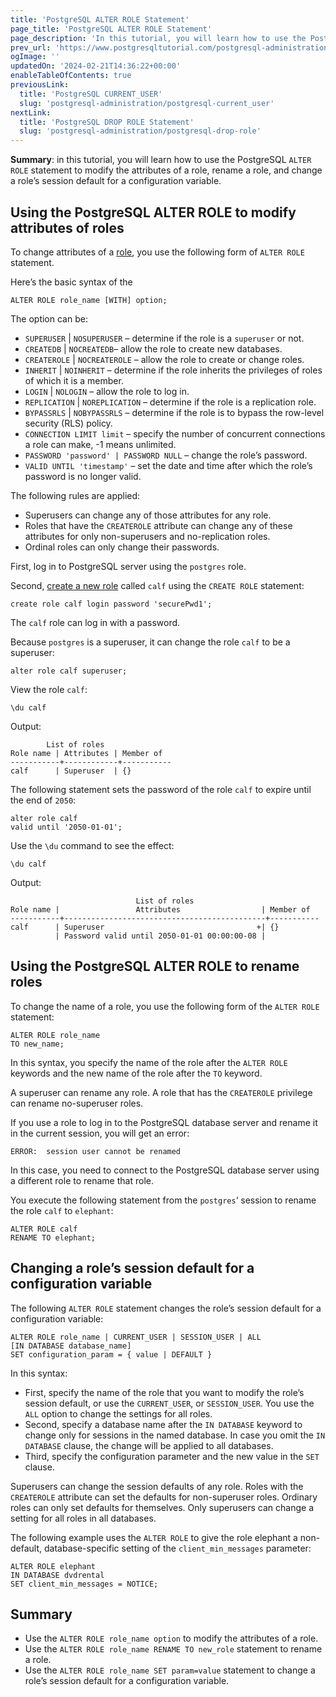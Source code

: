 ```yaml
---
title: 'PostgreSQL ALTER ROLE Statement'
page_title: 'PostgreSQL ALTER ROLE Statement'
page_description: 'In this tutorial, you will learn how to use the PostgreSQL ALTER ROLE statement to modify a role.'
prev_url: 'https://www.postgresqltutorial.com/postgresql-administration/postgresql-alter-role/'
ogImage: ''
updatedOn: '2024-02-21T14:36:22+00:00'
enableTableOfContents: true
previousLink:
  title: 'PostgreSQL CURRENT_USER'
  slug: 'postgresql-administration/postgresql-current_user'
nextLink:
  title: 'PostgreSQL DROP ROLE Statement'
  slug: 'postgresql-administration/postgresql-drop-role'
---
```


**Summary**: in this tutorial, you will learn how to use the PostgreSQL `ALTER ROLE` statement to modify the attributes of a role, rename a role, and change a role’s session default for a configuration variable.

## Using the PostgreSQL ALTER ROLE to modify attributes of roles

To change attributes of a [role](postgresql-roles), you use the following form of `ALTER ROLE` statement.

Here’s the basic syntax of the

```pgsql
ALTER ROLE role_name [WITH] option;
```

The option can be:

- `SUPERUSER` \| `NOSUPERUSER` – determine if the role is a `superuser` or not.
- `CREATEDB` \| `NOCREATEDB`– allow the role to create new databases.
- `CREATEROLE` \| `NOCREATEROLE` – allow the role to create or change roles.
- `INHERIT` \| `NOINHERIT` – determine if the role inherits the privileges of roles of which it is a member.
- `LOGIN` \| `NOLOGIN` – allow the role to log in.
- `REPLICATION` \| `NOREPLICATION` – determine if the role is a replication role.
- `BYPASSRLS` \| `NOBYPASSRLS` – determine if the role is to bypass the row\-level security (RLS) policy.
- `CONNECTION LIMIT limit` – specify the number of concurrent connections a role can make, \-1 means unlimited.
- `PASSWORD 'password' | PASSWORD NULL` – change the role’s password.
- `VALID UNTIL 'timestamp'` – set the date and time after which the role’s password is no longer valid.

The following rules are applied:

- Superusers can change any of those attributes for any role.
- Roles that have the `CREATEROLE` attribute can change any of these attributes for only non\-superusers and no\-replication roles.
- Ordinal roles can only change their passwords.

First, log in to PostgreSQL server using the `postgres` role.

Second, [create a new role](postgresql-roles) called `calf` using the `CREATE ROLE` statement:

```pgsql
create role calf login password 'securePwd1';
```

The `calf` role can log in with a password.

Because `postgres` is a superuser, it can change the role `calf` to be a superuser:

```pgsql
alter role calf superuser;
```

View the role `calf`:

```pgsql
\du calf
```

Output:

```pgsql
        List of roles
Role name | Attributes | Member of
-----------+------------+-----------
calf      | Superuser  | {}

```

The following statement sets the password of the role `calf` to expire until the end of `2050`:

```pgsql
alter role calf
valid until '2050-01-01';
```

Use the `\du` command to see the effect:

```pgsql
\du calf
```

Output:

```pgsql
                            List of roles
Role name |                 Attributes                  | Member of
-----------+---------------------------------------------+-----------
calf      | Superuser                                  +| {}
          | Password valid until 2050-01-01 00:00:00-08 |

```

## Using the PostgreSQL ALTER ROLE to rename roles

To change the name of a role, you use the following form of the `ALTER ROLE` statement:

```pgsql
ALTER ROLE role_name
TO new_name;
```

In this syntax, you specify the name of the role after the `ALTER ROLE` keywords and the new name of the role after the `TO` keyword.

A superuser can rename any role. A role that has the `CREATEROLE` privilege can rename no\-superuser roles.

If you use a role to log in to the PostgreSQL database server and rename it in the current session, you will get an error:

```pgsql
ERROR:  session user cannot be renamed
```

In this case, you need to connect to the PostgreSQL database server using a different role to rename that role.

You execute the following statement from the `postgres`‘ session to rename the role `calf` to `elephant`:

```pgsql
ALTER ROLE calf
RENAME TO elephant;
```

## Changing a role’s session default for a configuration variable

The following `ALTER ROLE` statement changes the role’s session default for a configuration variable:

```pgsql
ALTER ROLE role_name | CURRENT_USER | SESSION_USER | ALL
[IN DATABASE database_name]
SET configuration_param = { value | DEFAULT }
```

In this syntax:

- First, specify the name of the role that you want to modify the role’s session default, or use the `CURRENT_USER`, or `SESSION_USER`. You use the `ALL` option to change the settings for all roles.
- Second, specify a database name after the `IN DATABASE` keyword to change only for sessions in the named database. In case you omit the `IN DATABASE` clause, the change will be applied to all databases.
- Third, specify the configuration parameter and the new value in the `SET` clause.

Superusers can change the session defaults of any role. Roles with the `CREATEROLE` attribute can set the defaults for non\-superuser roles. Ordinary roles can only set defaults for themselves. Only superusers can change a setting for all roles in all databases.

The following example uses the `ALTER ROLE` to give the role elephant a non\-default, database\-specific setting of the `client_min_messages` parameter:

```pgsql
ALTER ROLE elephant
IN DATABASE dvdrental
SET client_min_messages = NOTICE;
```

## Summary

- Use the `ALTER ROLE role_name option` to modify the attributes of a role.
- Use the `ALTER ROLE role_name RENAME TO new_role` statement to rename a role.
- Use the `ALTER ROLE role_name SET param=value` statement to change a role’s session default for a configuration variable.
